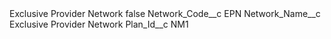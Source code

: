 <?xml version="1.0" encoding="UTF-8"?>
<CustomMetadata xmlns="http://soap.sforce.com/2006/04/metadata" xmlns:xsi="http://www.w3.org/2001/XMLSchema-instance" xmlns:xsd="http://www.w3.org/2001/XMLSchema">
    <label>Exclusive Provider Network</label>
    <protected>false</protected>
    <values>
        <field>Network_Code__c</field>
        <value xsi:type="xsd:string">EPN</value>
    </values>
    <values>
        <field>Network_Name__c</field>
        <value xsi:type="xsd:string">Exclusive Provider Network</value>
    </values>
    <values>
        <field>Plan_Id__c</field>
        <value xsi:type="xsd:string">NM1</value>
    </values>
</CustomMetadata>
